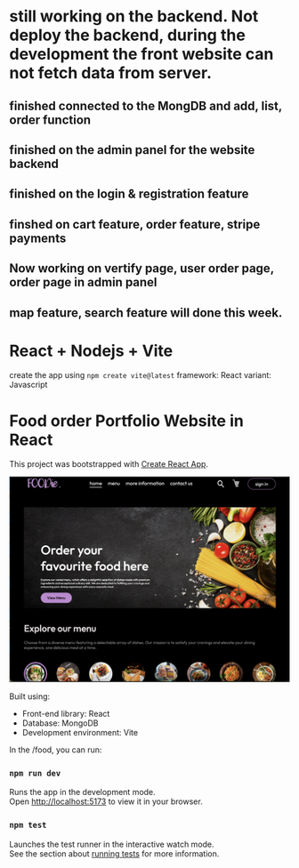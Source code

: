 # still working on the backend. Not deploy the backend, during the development the front website can not fetch data from server.

## finished connected to the MongDB and add, list, order function

## finished on the admin panel for the website backend

## finished on the login & registration feature

## finshed on cart feature, order feature, stripe payments

## Now working on vertify page, user order page, order page in admin panel

## map feature, search feature will done this week.

# React + Nodejs + Vite

create the app using `npm create vite@latest`
framework: React
variant: Javascript

# Food order Portfolio Website in React

This project was bootstrapped with [Create React App](https://github.com/facebook/create-react-app).

<img width="1266" alt="Screen Shot 2022-06-19 at 2 18 18 PM" src="https://github.com/Jiayulllll/portofolio/blob/master/my-web/public/images/projects/2.png">

Built using:

- Front-end library: React
- Database: MongoDB
- Development environment: Vite

In the /food, you can run:

### `npm run dev`

Runs the app in the development mode.\
Open [http://localhost:5173](http://localhost:5173) to view it in your browser.

### `npm test`

Launches the test runner in the interactive watch mode.\
See the section about [running tests](https://facebook.github.io/create-react-app/docs/running-tests) for more information.
